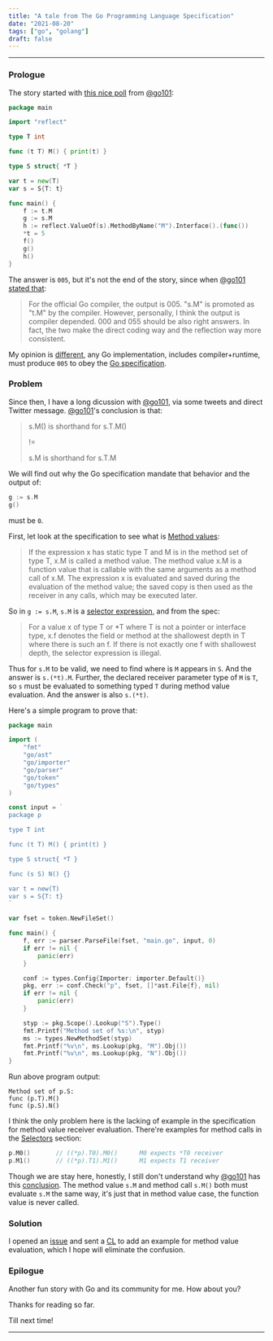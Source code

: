```yaml
---
title: "A tale from The Go Programming Language Specification"
date: "2021-08-20"
tags: ["go", "golang"]
draft: false
---
```


---

### Prologue

The story started with [this nice poll][go101_poll] from [@go101][go101_twitter]:

```go
package main

import "reflect"

type T int

func (t T) M() { print(t) }

type S struct{ *T }

var t = new(T)
var s = S{T: t}

func main() {
	f := t.M
	g := s.M
	h := reflect.ValueOf(s).MethodByName("M").Interface().(func())
	*t = 5
	f()
	g()
	h()
}
```

The answer is `005`, but it's not the end of the story, since when [@go101 stated that][go101_opinion]:

> For the official Go compiler, the output is 005. "s.M" is promoted as "t.M" by the compiler. 
> However, personally, I think the output is compiler depended. 000 and 055 should be also right answers. 
> In fact, the two make the direct coding way and the reflection way more consistent.

My opinion is [different][cuonglm_opinion], any Go implementation, includes compiler+runtime, must produce `005` to obey the [Go specification][go_spec].

### Problem

Since then, I have a long dicussion with [@go101][go101_twitter], via some tweets and direct Twitter message. [@go101][go101_twitter]'s conclusion is that:

> s.M() is shorthand for s.T.M()
>
> !=
>
> s.M is shorthand for s.T.M

We will find out why the Go specification mandate that behavior and the output of:

```go
g := s.M
g()
```

must be `0`.

First, let look at the specification to see what is [Method values][go_method_values]:

> If the expression x has static type T and M is in the method set of type T, x.M is called a method value. 
> The method value x.M is a function value that is callable with the same arguments as a method call of x.M. 
> The expression x is evaluated and saved during the evaluation of the method value; the saved copy is then 
> used as the receiver in any calls, which may be executed later.

So in `g := s.M`, `s.M` is a [selector expression][go_selector_expression], and from the spec:

> For a value x of type T or \*T where T is not a pointer or interface type, x.f denotes the field or method at 
> the shallowest depth in T where there is such an f. If there is not exactly one f with shallowest depth, 
> the selector expression is illegal.

Thus for `s.M` to be valid, we need to find where is `M` appears in `S`. And the answer is `s.(*t).M`. Further, the declared
receiver parameter type of `M` is `T`, so `s` must be evaluated to something typed `T` during method value evaluation. And
the answer is also `s.(*t)`.

Here's a simple program to prove that:

```go
package main

import (
	"fmt"
	"go/ast"
	"go/importer"
	"go/parser"
	"go/token"
	"go/types"
)

const input = `
package p

type T int

func (t T) M() { print(t) }

type S struct{ *T }

func (s S) N() {}

var t = new(T)
var s = S{T: t}
`

var fset = token.NewFileSet()

func main() {
	f, err := parser.ParseFile(fset, "main.go", input, 0)
	if err != nil {
		panic(err)
	}

	conf := types.Config{Importer: importer.Default()}
	pkg, err := conf.Check("p", fset, []*ast.File{f}, nil)
	if err != nil {
		panic(err)
	}

	styp := pkg.Scope().Lookup("S").Type()
	fmt.Printf("Method set of %s:\n", styp)
	ms := types.NewMethodSet(styp)
	fmt.Printf("%v\n", ms.Lookup(pkg, "M").Obj())
	fmt.Printf("%v\n", ms.Lookup(pkg, "N").Obj())
}
```

Run above program output:

```text
Method set of p.S:
func (p.T).M()
func (p.S).N()
```

I think the only problem here is the lacking of example in the specification for method value receiver evaluation.
There're examples for method calls in the [Selectors][go_selector_expression] section:

```go
p.M0()       // ((*p).T0).M0()      M0 expects *T0 receiver
p.M1()       // ((*p).T1).M1()      M1 expects T1 receiver
```

Though we are stay here, honestly, I still don't understand why [@go101][go101_twitter] has this [conclusion](#problem).
The method value `s.M` and method call `s.M()` both must evaluate `s.M` the same way, it's just that in method value case,
the function value is never called.

### Solution

I opened an [issue][go_issue_47863] and sent a [CL][go_cl_344209] to add an example for method value evaluation, which
I hope will eliminate the confusion.

### Epilogue

Another fun story with Go and its community for me. How about you?

Thanks for reading so far.

Till next time!

---

[go101_twitter]: https://twitter.com/go100and1
[go101_poll]: https://twitter.com/go100and1/status/1427942567795073025
[go101_opinion]: https://twitter.com/go100and1/status/1428310079577608194
[go_spec]: https://golang.org/ref/spec
[cuonglm_opinion]: https://twitter.com/cuonglm_/status/1428391651660091398
[go_method_values]: https://golang.org/ref/spec#Method_values
[go_selector_expression]: https://golang.org/ref/spec#Selectors
[go_issue_47863]: https://github.com/golang/go/issues/47863
[go_cl_344209]: https://go-review.googlesource.com/c/go/+/344209
